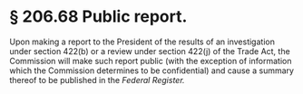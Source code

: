 # § 206.68   Public report.

Upon making a report to the President of the results of an investigation under section 422(b) or a review under section 422(j) of the Trade Act, the Commission will make such report public (with the exception of information which the Commission determines to be confidential) and cause a summary thereof to be published in the _Federal Register._

